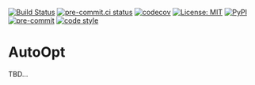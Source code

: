 [![Build Status](https://github.com/hansingt/autoopt/actions/workflows/push.yml/badge.svg)](https://github.com/hansingt/autoopt/actions/workflows/push.yml?query=branch%3Amaster)
[![pre-commit.ci status](https://results.pre-commit.ci/badge/github/hansingt/autoopt/master.svg)](https://results.pre-commit.ci/latest/github/hansingt/autoopt/master)
[![codecov](https://codecov.io/gh/hansingt/autoopt/branch/master/graph/badge.svg?token=W9YSMC5OTL)](https://codecov.io/gh/hansingt/autoopt)
[![License: MIT](https://img.shields.io/badge/License-MIT-yellow.svg)](https://opensource.org/licenses/MIT)
[![PyPI](https://img.shields.io/pypi/v/autoopt)](https://pypi.org/project/autoopt)
[![pre-commit](https://img.shields.io/badge/pre--commit-enabled-brightgreen?logo=pre-commit&logoColor=white)](https://github.com/pre-commit/pre-commit)
[![code style](https://img.shields.io/badge/code%20style-black-000000.svg)](https://github.com/ambv/black)

# AutoOpt
TBD...
